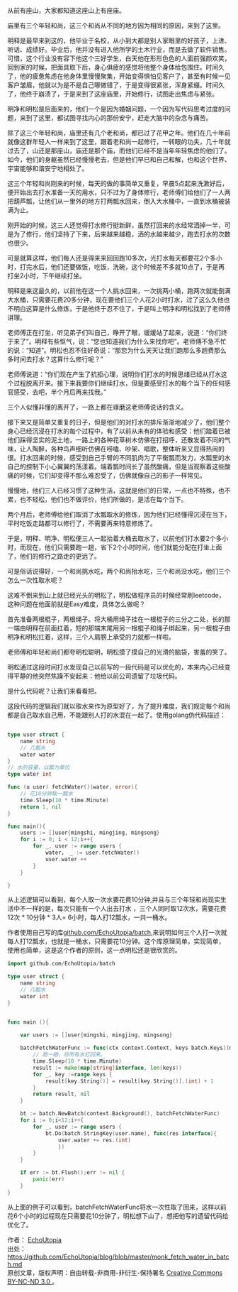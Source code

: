 从前有座山，大家都知道这座山上有座庙。

庙里有三个年轻和尚，这三个和尚从不同的地方因为相同的原因，来到了这里。

明释是最早来到这的，他毕业于名校，从小到大都是别人家眼里的好孩子，上进、听话、成绩好。毕业后，他并没有进入他所学的土木行业，而是去做了软件销售。可惜，这个行业没有容下他这个三好学生，白天他在形形色色的人面前强颜欢笑，回到家的时候，把面具取下后，身心俱疲的感觉将他整个身体给包围住。时间久了，他的疲惫焦虑在他身体里慢慢聚集，开始变得惧怕见客户了，甚至有时候一见客户皱眉，他就以为是不是自己哪做错了，于是变得很紧张，浑身紧绷。时间久了，他终于崩溃了，于是来到了这座庙里，开始修行，试图走出焦虑与紧张。

明净和明松是后面来的，他们一个是因为婚姻问题，一个因为写代码思考过度的问题，来到了这里，都试图寻找内心的那份安宁，赶走大脑中的杂念与痛苦。

除了这三个年轻和尚，庙里还有几个老和尚，都已过了花甲之年。他们在几十年前就像这群年轻人一样来到了这里，跟着老和尚一起修行，一转眼的功夫，几十年就过去了，山还是那座山，庙还是那个庙，而他们已经不是当年年轻焦虑的他们了。如今，他们的身躯虽然已经慢慢老去，但是他们早已和自己和解，也和这个世界、宇宙能够和谐安宁地相处了。

这三个年轻和尚刚来的时候，每天的做的事简单又重复，早晨5点起来洗漱好后，便开始出去打水准备一天的用水，只不过为了身体修行，老师傅们给他们了一人两把葫芦瓢，让他们从一里外的地方打两瓢水回来，倒入大水桶中，一直到水桶被装满为止。

刚开始的时候，这三人还觉得打水修行挺新鲜，虽然打回来的水经常洒掉一半，可是为了修行，他们坚持了下来，后来越来越稳，洒的水越来越少，跑去打水的次数也很少。

可是就算这样，他们每人还是得来来回回跑10多次，光打水每天都要花2个多小时，打完水后，他们还要做饭，吃饭，洗碗，这个时候差不多就10点了，于是再打坐2小时，下午继续打坐。

明释是来这最久的，以前他在这一个人挑水回来，一次挑两小桶，跑两次就能倒满大水桶，只需要花费20多分钟，现在要他们三个人花2小时打水，过了这么久他也不明白这算是什么修炼，于是他终于忍不住了，于是叫上明净和明松找到了老师傅讲理。

老师傅正在打坐，听见弟子们叫自己，睁开了眼，缓缓站了起来，说道：“你们终于来了”。明释有些怄气，说：“您也知道我们为什么来找你吧”。老师傅不急不忙的说：“知道”。明松也忍不住好奇说：“那您为什么天天让我们跑那么多趟费那么多时间去打水？这算什么修行呢？”

老师傅说道：“你们现在产生了抗拒心理，说明你们打水的时候思绪已经从打水这个过程脱离开来。接下来我要你们继续打水，但是要感受打水的每个当下的任何感官感受，去吧，半个月后再来找我。”

三个人似懂非懂的离开了，一路上都在琢磨这老师傅说话的含义。

接下来又是简单又重复的日子，但是他们的对打水的排斥渐渐地减少了，他们整个身心已经沉浸在打水的每个过程中，有了以前从未有的体验和感受：他们踏着已被他们踩得坚实的泥土地，一路上的各种花草树木仿佛在打招呼，还散发着不同的气味，让人陶醉，各种鸟声细听仿佛在唠嗑、吵架、唱歌，整体听来又显得热闹的很。打水回来的时候，感受到自己手臂的不同肌肉为了平衡瓢而发力，水瓢里的水自己的控制下小心翼翼的荡漾着。端着瓢时间长了虽然酸痛，但是当观察着这些酸痛的时候，它们却变得不那么难忍受了，仿佛就像自己的影子一样常见。

慢慢地，他们三人已经习惯了这种生活，这就是他们的日常，一点也不特殊，也不累，也不轻松，他们也不做评价，他们所做的，是活在每个当下。


两个月后，老师傅给他们取消了水瓢取水的修炼，因为他们已经懂得沉浸在当下，平时吃饭走路都可以修行了，不需要再来特意修炼了。

于是，明释、明净、明松便三人一起抬着大桶去取水了，以前他们打水要2个多小时，而现在，他们只需要跑一趟，省下2个小时时间，他们就能分配在打坐上面了，他们的修行之路走的更远了。

可是俗话说得好，一个和尚挑水吃，两个和尚抬水吃，三个和尚没水吃，他们三个怎么一次性取水呢？

这难不倒来到山上就已经光头的明松了，明松做程序员的时候经常刷leetcode，这种问题在他面前就是Easy难度，具体怎么做呢？

首先准备两根棍子，两根绳子。将大桶用绳子挂在一根棍子的三分之二处，长的那一端由明释在前面扛着，短的那端末尾用另一根棍子和绳子绑起来，另一根棍子由明净和明松扛着，这样，三个人肩膀上承受的力就都一样啦。

老师傅和年轻和尚们都夸明松聪明，明松摸了摸自己的光滑的脑袋，害羞的笑了。


明松通过这段时间打水发现自己以前写的一段代码是可以优化的，本来内心已经变得平静的他突然焦躁不安起来：他给以前公司遗留了垃圾代码。

是什么代码呢？让我们来看看把。

这段代码的逻辑我们就以取水来作为原型好了，为了提升难度，我们规定每个和尚都是自己取水自己用，不能跟别人打的水混在一起了。使用golang伪代码描述：


```go

type user struct {
	name string
	// 几瓢水
	water water
}
// 水的容量，以瓢为单位
type water int

func (u user) fetchWater()(water, error){
	// 花10分钟取一瓢水
	time.Sleep(10 * time.Minute)
	return 1, nil
} 

func main(){
	users := []user{mingshi, mingjing, mingsong}
	for i := 0; i < 12;i++{
		for _, user := range users {
			water， _ := user.fetchWater()
			user.water ++
		}
	}

}


```

从上述逻辑可以看到，每个人取一次水要花费10分钟,并且与三个年轻和尚现实生活中不一样的是，每次只能有一个人出去打水
，三个人同时取12次水，需要花费 12次 * 10分钟 * 3人=  6小时，每人打12瓢水，一共一桶水。

作者使用自己写的库[github.com/EchoUtopia/batch](https://github.com/EchoUtopia/batch),来说明如何三个人打一次就每人打12瓢水，也就是一桶水，只需要花10分钟。这个库原理简单，实现简单，使用也简单，这是这个作者的原则，这一点明松还是很欣赏的。


```go
import github.com/EchoUtopia/batch

type user struct {
	name string
	// 几瓢水
	water int
}


func main (){
	
	var users := []user{mingshi, mingjing, mingsong}

	batchFetchWaterFunc := func(ctx context.Context, keys batch.Keys)(map[string]interface, error){
		// 跑一趟，将所有水打回来。
		time.Sleep(10 * time.Minute)
		result := make(map[string]interface, len(keys))
		for _, key :=range keys {
			result[key.String()] = result[key.String()].(int) + 1
		}
		return result, nil
	}

	bt := batch.NewBatch(context.Background(), batchFetchWaterFunc)
	for i := 0;i<12;i++{
		for _, user := range users {
			bt.Do(batch.StringKey(user.name), func(res interface){
				user.water += res.(int)
				})
		}
	}

	if err := bt.Flush();err != nil {
		panic(err)
	}
}

```
从上面的例子可以看到，batchFetchWaterFunc将水一次性取了回来，这样以前花6个小时的过程现在只需要花10分钟了，明松想下山了，想把他写的遗留代码给优化了。

<p> 
<DIV >
作者： <A href="http://github.com/EchoUtopia">EchoUtopia</A> <BR>
出处： <A href="https://github.com/EchoUtopia/blog/blob/master/monk_fetch_water_in_batch.md">https://github.com/EchoUtopia/blog/blob/master/monk_fetch_water_in_batch.md</A> 
<BR>原创文章，版权声明：自由转载-非商用-非衍生-保持署名
<a href= "http://creativecommons.org/licenses/by-nc-nd/3.0/deed.zh"> Creative Commons BY-NC-ND 3.0 </a>。 
</DIV>
</p>

